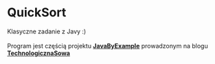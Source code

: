 # QuickSort
Klasyczne zadanie z Javy :)
<br/><br/>
Program jest częścią projektu <b><a href="https://github.com/TechnologicznaSowa/JavaByExample">JavaByExample</a></b> prowadzonym na blogu 
<b><a href="https://technologicznasowa.pl/">TechnologicznaSowa</a></b>

